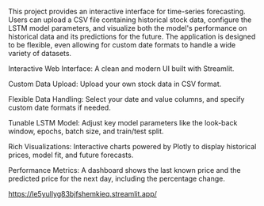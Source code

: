 This project provides an interactive interface for time-series forecasting. Users can upload a CSV file containing historical stock data, configure the LSTM model parameters, and visualize both the model's performance on historical data and its predictions for the future. The application is designed to be flexible, even allowing for custom date formats to handle a wide variety of datasets.

Interactive Web Interface: A clean and modern UI built with Streamlit.

Custom Data Upload: Upload your own stock data in CSV format.

Flexible Data Handling: Select your date and value columns, and specify custom date formats if needed.

Tunable LSTM Model: Adjust key model parameters like the look-back window, epochs, batch size, and train/test split.

Rich Visualizations: Interactive charts powered by Plotly to display historical prices, model fit, and future forecasts.

Performance Metrics: A dashboard shows the last known price and the predicted price for the next day, including the percentage change.




https://le5yullyg83bjfshemkieq.streamlit.app/
